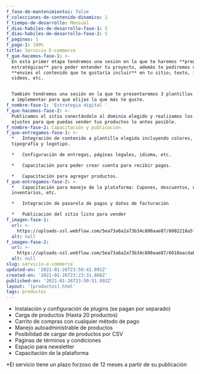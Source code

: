 ```yaml
---
f_fase-de-mantenimientoi: false
f_colecciones-de-contenido-dinamico: 1
f_tiempo-de-desarrollo: Mensual
f_dias-habiles-de-desarrollo-fase-1: 5
f_dias-habiles-de-desarrollo-fase-2: 5
f_paginas: 1
f_pago-1: 100%
title: Servicio E-commerce
f_que-hacemos-fase-1: >-
  En esta primer etapa tendremos una sesión en la que te haremos **preguntas
  estratégicas** para poder entender tu proyecto, además te pediremos que nos
  **envies el contenido que te gustaría incluir** en tu sitio; texto, imágenes,
  videos, etc.


  También tendremos una sesión en la que te presentaremos 3 plantillas de diseño
  a implementar para que elijas la que más te guste.
f_nombre-fase-1: 'Estrategia digital '
f_que-hacemos-fase-2: >-
  Publicamos el sitio conectándolo al dominio elegido y realizamos los últimos
  ajustes para que puedas vender tus productos lo antes posible.
f_nombre-fase-2: Capacitación y publicación
f_que-entregamos-fase-1: >-
  *   Integración de contenido a plantilla elegida incluyendo colores,
  tipografía y logotipo.

  *   Configuración de entregas, páginas legales, idioma, etc.

  *   Capacitación para poder crear cuenta para recibir pagos.

  *   Capacitación para agregar productos.
f_que-entregamos-fase-2: >-
  *   Capacitación para manejo de la plataforma: Cupones, descuentos, envíos,
  inventarios, etc.

  *   Integración de pasarela de pagos y datos de facturación

  *   Publicación del sitio listo para vender
f_imagen-fase-1:
  url: >-
    https://uploads-ssl.webflow.com/5ea73a6a2a73b34c800aae87/6002218a5f56857769c4ed09_undraw_Work_chat_re_qes4.svg
  alt: null
f_imagen-fase-2:
  url: >-
    https://uploads-ssl.webflow.com/5ea73a6a2a73b34c800aae87/6010aacdabf33cb076e6109c_undraw_Invest_re_8jl5.svg
  alt: null
slug: servicio-e-commerce
updated-on: '2021-01-26T23:50:42.091Z'
created-on: '2021-01-26T23:23:31.868Z'
published-on: '2021-01-26T23:50:51.992Z'
layout: '[productos].html'
tags: productos
---
```


*   Instalación y configuración de plugins (se pagan por separado)
*   Carga de productos (Hasta 20 productos)
*   Carrito de compras con cualquier método de pago
*   Manejo autoadministrable de productos
*   Posibilidad de cargar de productos por CSV
*   Páginas de términos y condiciones
*   Espacio para newsletter
*   Capacitación de la plataforma

\*El servicio tiene un plazo forzoso de 12 meses a partir de su publicación

‍
